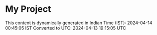 # My Project

This content is dynamically generated in Indian Time (IST): 2024-04-14 00:45:05 IST
Converted to UTC: 2024-04-13 19:15:05 UTC
